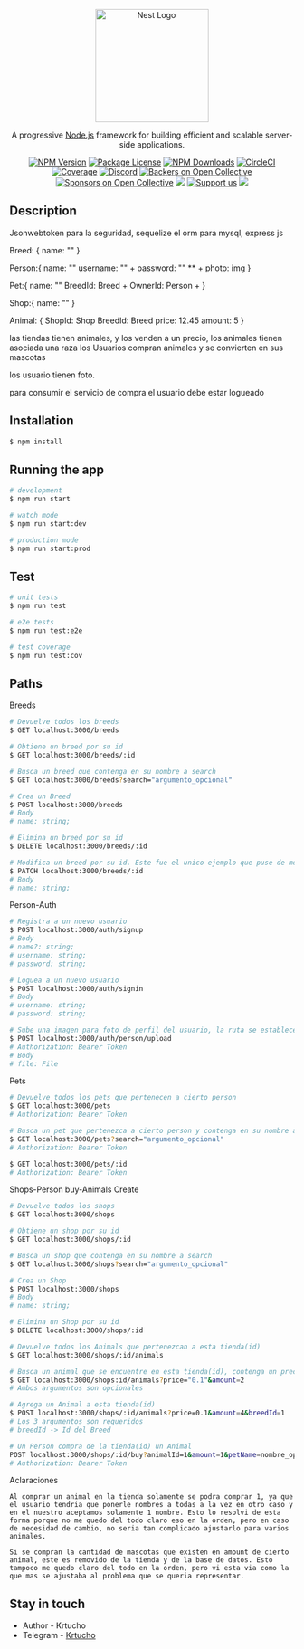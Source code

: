 <p align="center">
  <a href="http://nestjs.com/" target="blank"><img src="https://nestjs.com/img/logo-small.svg" width="200" alt="Nest Logo" /></a>
</p>

[circleci-image]: https://img.shields.io/circleci/build/github/nestjs/nest/master?token=abc123def456
[circleci-url]: https://circleci.com/gh/nestjs/nest

  <p align="center">A progressive <a href="http://nodejs.org" target="_blank">Node.js</a> framework for building efficient and scalable server-side applications.</p>
    <p align="center">
<a href="https://www.npmjs.com/~nestjscore" target="_blank"><img src="https://img.shields.io/npm/v/@nestjs/core.svg" alt="NPM Version" /></a>
<a href="https://www.npmjs.com/~nestjscore" target="_blank"><img src="https://img.shields.io/npm/l/@nestjs/core.svg" alt="Package License" /></a>
<a href="https://www.npmjs.com/~nestjscore" target="_blank"><img src="https://img.shields.io/npm/dm/@nestjs/common.svg" alt="NPM Downloads" /></a>
<a href="https://circleci.com/gh/nestjs/nest" target="_blank"><img src="https://img.shields.io/circleci/build/github/nestjs/nest/master" alt="CircleCI" /></a>
<a href="https://coveralls.io/github/nestjs/nest?branch=master" target="_blank"><img src="https://coveralls.io/repos/github/nestjs/nest/badge.svg?branch=master#9" alt="Coverage" /></a>
<a href="https://discord.gg/G7Qnnhy" target="_blank"><img src="https://img.shields.io/badge/discord-online-brightgreen.svg" alt="Discord"/></a>
<a href="https://opencollective.com/nest#backer" target="_blank"><img src="https://opencollective.com/nest/backers/badge.svg" alt="Backers on Open Collective" /></a>
<a href="https://opencollective.com/nest#sponsor" target="_blank"><img src="https://opencollective.com/nest/sponsors/badge.svg" alt="Sponsors on Open Collective" /></a>
  <a href="https://paypal.me/kamilmysliwiec" target="_blank"><img src="https://img.shields.io/badge/Donate-PayPal-ff3f59.svg"/></a>
    <a href="https://opencollective.com/nest#sponsor"  target="_blank"><img src="https://img.shields.io/badge/Support%20us-Open%20Collective-41B883.svg" alt="Support us"></a>
  <a href="https://twitter.com/nestframework" target="_blank"><img src="https://img.shields.io/twitter/follow/nestframework.svg?style=social&label=Follow"></a>
</p>
  <!--[![Backers on Open Collective](https://opencollective.com/nest/backers/badge.svg)](https://opencollective.com/nest#backer)
  [![Sponsors on Open Collective](https://opencollective.com/nest/sponsors/badge.svg)](https://opencollective.com/nest#sponsor)-->

## Description

Jsonwebtoken para la seguridad, sequelize el orm para mysql, express js

Breed: {
    name: ""
}


Person:{
    name: "" 
    username: "" +
    password: "" ** +
    photo: img
}

Pet:{
    name: ""
    BreedId: Breed +
    OwnerId: Person +
}

Shop:{
    name: ""
}

Animal: {
    ShopId: Shop
    BreedId: Breed
    price: 12.45
    amount: 5
}


las tiendas tienen animales, y los venden a un precio,
los animales tienen asociada una raza
los Usuarios compran animales y se convierten en sus mascotas

los usuario tienen foto.

para consumir el servicio de compra el usuario debe estar logueado

## Installation

```bash
$ npm install
```

## Running the app

```bash
# development
$ npm run start

# watch mode
$ npm run start:dev

# production mode
$ npm run start:prod
```

## Test

```bash
# unit tests
$ npm run test

# e2e tests
$ npm run test:e2e

# test coverage
$ npm run test:cov
```

## Paths

Breeds
```bash
# Devuelve todos los breeds
$ GET localhost:3000/breeds

# Obtiene un breed por su id
$ GET localhost:3000/breeds/:id

# Busca un breed que contenga en su nombre a search
$ GET localhost:3000/breeds?search="argumento_opcional"

# Crea un Breed
$ POST localhost:3000/breeds
# Body
# name: string;

# Elimina un breed por su id
$ DELETE localhost:3000/breeds/:id

# Modifica un breed por su id. Este fue el unico ejemplo que puse de modificar, para ahorrar tiempo, en los demas casos el procedimiento seria parecido
$ PATCH localhost:3000/breeds/:id
# Body
# name: string;

```
Person-Auth
```bash
# Registra a un nuevo usuario
$ POST localhost:3000/auth/signup
# Body
# name?: string;
# username: string;
# password: string;

# Loguea a un nuevo usuario
$ POST localhost:3000/auth/signin
# Body
# username: string;
# password: string;

# Sube una imagen para foto de perfil del usuario, la ruta se establece en la propiedad img
$ POST localhost:3000/auth/person/upload
# Authorization: Bearer Token
# Body
# file: File
```
Pets
```bash
# Devuelve todos los pets que pertenecen a cierto person
$ GET localhost:3000/pets
# Authorization: Bearer Token

# Busca un pet que pertenezca a cierto person y contenga en su nombre a search
$ GET localhost:3000/pets?search="argumento_opcional"
# Authorization: Bearer Token

$ GET localhost:3000/pets/:id
# Authorization: Bearer Token
```
Shops-Person buy-Animals Create
```bash
# Devuelve todos los shops
$ GET localhost:3000/shops

# Obtiene un shop por su id
$ GET localhost:3000/shops/:id

# Busca un shop que contenga en su nombre a search
$ GET localhost:3000/shops?search="argumento_opcional"

# Crea un Shop
$ POST localhost:3000/shops
# Body
# name: string;

# Elimina un Shop por su id
$ DELETE localhost:3000/shops/:id

# Devuelve todos los Animals que pertenezcan a esta tienda(id)
$ GET localhost:3000/shops/:id/animals

# Busca un animal que se encuentre en esta tienda(id), contenga un precio menor que price y exista en la tienda una cantidad mayor que amount 
$ GET localhost:3000/shops:id/animals?price="0.1"&amount=2
# Ambos argumentos son opcionales

# Agrega un Animal a esta tienda(id)
$ POST localhost:3000/shops/:id/animals?price=0.1&amount=4&breedId=1
# Los 3 argumentos son requeridos
# breedId -> Id del Breed

# Un Person compra de la tienda(id) un Animal
POST localhost:3000/shops/:id/buy?animalId=1&amount=1&petName=nombre_opcional
# Authorization: Bearer Token
```
Aclaraciones
```
Al comprar un animal en la tienda solamente se podra comprar 1, ya que el usuario tendria que ponerle nombres a todas a la vez en otro caso y en el nuestro aceptamos solamente 1 nombre. Esto lo resolvi de esta forma porque no me quedo del todo claro eso en la orden, pero en caso de necesidad de cambio, no seria tan complicado ajustarlo para varios animales.

Si se compran la cantidad de mascotas que existen en amount de cierto animal, este es removido de la tienda y de la base de datos. Esto tampoco me quedo claro del todo en la orden, pero vi esta via como la que mas se ajustaba al problema que se queria representar.
```



## Stay in touch

- Author - Krtucho
- Telegram - [Krtucho](https://t.me/Krtucho)
